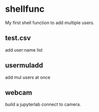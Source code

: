 # shellfunc
My first shell function to add multiple users.

## test.csv
add user:name list

## usermuladd
add mul users at once

## webcam
build a jupyterlab connect to camera.
